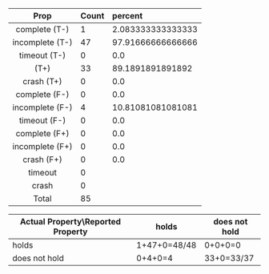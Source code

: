 
| Prop | Count | percent |
|:----:|:------|:--|
|complete   (T-)|1| 2.083333333333333 |
|incomplete (T-)|47|97.91666666666666 |
|timeout    (T-)|0|0.0 |
|           (T+)|33|89.1891891891892 |
|crash      (T+)|0|0.0 |
|complete   (F-)|0|0.0 |
|incomplete (F-)|4|10.81081081081081 |
|timeout    (F-)|0|0.0 |
|complete   (F+)|0|0.0 |
|incomplete (F+)|0|0.0 |
|crash      (F+)|0|0.0 |
|timeout        |0| |
|crash          |0| |
|Total          |85| |

| Actual Property\Reported Property | holds | does not hold |
|------------------------------------|-------|---------------|
| holds | 1+47+0=48/48 | 0+0+0=0 |
| does not hold | 0+4+0=4 | 33+0=33/37 |

